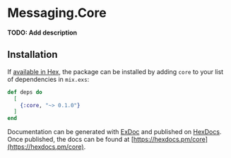 # Messaging.Core

**TODO: Add description**

## Installation

If [available in Hex](https://hex.pm/docs/publish), the package can be installed
by adding `core` to your list of dependencies in `mix.exs`:

```elixir
def deps do
  [
    {:core, "~> 0.1.0"}
  ]
end
```

Documentation can be generated with [ExDoc](https://github.com/elixir-lang/ex_doc)
and published on [HexDocs](https://hexdocs.pm). Once published, the docs can
be found at [https://hexdocs.pm/core](https://hexdocs.pm/core).

